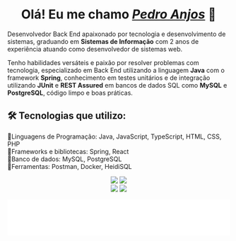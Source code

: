<div>
  <h1 align="center">Olá! Eu me chamo <a href="https://www.linkedin.com/in/pedroacbg/"><i>Pedro Anjos</i></a> 🫡</h1>
</div>

<div>
  <p> Desenvolvedor Back End apaixonado por tecnologia e desenvolvimento de sistemas, graduando em <strong>Sistemas de Informação</strong> com 2 anos de experiência atuando como desenvolvedor de sistemas web.</p><p>Tenho habilidades versáteis e paixão por resolver problemas com tecnologia, especializado em Back End utilizando a linguagem <strong>Java</strong> com o framework <strong>Spring</strong>, conhecimento em testes unitários e de integração utilizando <strong>JUnit</strong> e <strong>REST Assured</strong> em bancos de dados SQL como <strong>MySQL</strong> e <strong>PostgreSQL</strong>, código limpo e boas práticas.</p>
</div>

## 🛠  Tecnologias que utilizo:

<p>🧩Linguagens de Programação: Java, JavaScript, TypeScript, HTML, CSS, PHP<br>📖Frameworks e bibliotecas: Spring, React<br>💾Banco de dados: MySQL, PostgreSQL<br>🔩Ferramentas: Postman, Docker, HeidiSQL</p>

<!--<p>
 <img src="https://cdn.jsdelivr.net/gh/devicons/devicon/icons/java/java-original.svg" alt="java" width="35" height="35"/> <span>Java</span> &nbsp;&nbsp;
 <img src="https://cdn.jsdelivr.net/gh/devicons/devicon/icons/spring/spring-original.svg" alt="spring" width="35" height="35"/> <span>Spring</span> &nbsp;&nbsp;
 <img src="https://cdn.jsdelivr.net/gh/devicons/devicon/icons/html5/html5-original.svg" alt="html5" width="35" height="35"/> <span>HTML</span> &nbsp;&nbsp;
 <img src="https://cdn.jsdelivr.net/gh/devicons/devicon/icons/css3/css3-original.svg" alt="css3" width="35" height="35"/> <span>CSS</span> &nbsp;&nbsp;
 <img src="https://cdn.jsdelivr.net/gh/devicons/devicon/icons/javascript/javascript-original.svg" alt="javascript" width="35" height="35"/> <span>JavaScript</span> &nbsp;&nbsp;
 <img src="https://cdn.jsdelivr.net/gh/devicons/devicon/icons/react/react-original.svg" alt="react" width="35" height="35"/> <span>React</span> &nbsp;&nbsp;
 <img src="https://cdn.jsdelivr.net/gh/devicons/devicon/icons/php/php-original.svg" alt="sass" width="35" height="35"/> <span>PHP</span> &nbsp;&nbsp;
 <img src="https://cdn.jsdelivr.net/gh/devicons/devicon/icons/mysql/mysql-original.svg" alt="mysql" width="35" height="35"/> <span>MySQL</span> &nbsp;&nbsp;
 <img src="https://cdn.jsdelivr.net/gh/devicons/devicon/icons/postgresql/postgresql-original.svg" alt="postgresql" width="35" height="35"/> <span>PostgreSQL</span> &nbsp;&nbsp;
</p>-->

<div align="center">
    <img src="https://github-readme-stats.vercel.app/api?username=pedroacbg&theme=dark&hide_border=false&bg_color=00000000&include_all_commits=true&count_private=true" height="165px"/>
    <img src="https://github-readme-stats.vercel.app/api/top-langs/?username=pedroacbg&theme=dark&bg_color=00000000&hide_border=false&hide=scss&include_all_commits=true&count_private=true&layout=compact" />
</div>

<div align="center">
  <a href="https://www.linkedin.com/in/pedroacbg/" target="_blank"><img src="https://img.shields.io/badge/-LinkedIn-%230077B5?style=for-the-badge&logo=linkedin&logoColor=white" target="_blank"></a> 
  <a href="mailto:pedrooaugustoo130@gmail.com"><img src="https://img.shields.io/badge/-Gmail-%23333?style=for-the-badge&logo=gmail&logoColor=white" target="_blank"></a>
</div>

<p align="center">
  <img src="https://raw.githubusercontent.com/Ankit404butfound/Ankit404butfound/main/assets/bye.svg">
</p>

